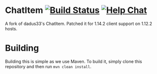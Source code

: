 # ChatItem [![Build Status](https://travis-ci.org/dadus33/ChatItem.svg?branch=master)](https://travis-ci.org/dadus33/ChatItem) [![Help Chat](https://img.shields.io/badge/chat-on_discord-7289da.svg)](https://discord.gg/eQJbVJt)
A fork of dadus33's ChatItem. Patched it for 1.14.2 client support on 1.12.2 hosts. 
# Building
Building this is simple as we use Maven.
To build it, simply clone this repository and then run `mvn clean install`.
